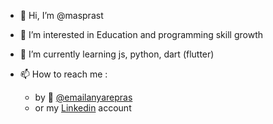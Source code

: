 - 👋 Hi, I’m @masprast
- 👀 I’m interested in Education and programming skill growth
- 🌱 I’m currently learning js, python, dart (flutter)
- 📫 How to reach me :

    - by 📧 [@emailanyarepras](mailto:emailanyarepras@gmail.com)
    - or my [Linkedin](https://www.linkedin.com/in/masprast) account

<!---
masprast/masprast is a ✨ special ✨ repository because its `README.md` (this file) appears on your GitHub profile.
You can click the Preview link to take a look at your changes.
--->

